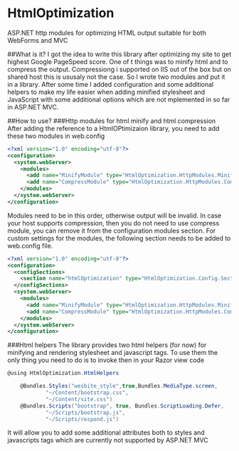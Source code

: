 # HtmlOptimization
ASP.NET http modules for optimizing HTML output suitable for both WebForms and MVC

##What is it?
I got the idea to write this library after optimizing my site to get highest Google PageSpeed score. One of t things was to minify html and to compress the output. 
Compressiong i supported on IIS out of the box but on shared host this is ususaly not the case. So I wrote two modules and put it in a library.
After some time I added configuration and some additional helpers to make my life easier when adding minified stylesheet and JavaScript with some additional options which are not mplemented in so far in ASP.NET MVC.

##How to use?
###Http modules for html minify and html compression
After adding the reference to a HtmlOPtimizaion library, you need to add these two modules in web.config
```xml
<?xml version="1.0" encoding="utf-8"?>
<configuration>
  <system.webServer>
    <modules>
      <add name="MinifyModule" type="HtmlOptimization.HttpModules.MinifyModule, HtmlOptimization" />
      <add name="CompressModule" type="HtmlOptimization.HttpModules.CompressModule, HtmlOptimization" />
    </modules>
  </system.webServer>
</configuration>
```

Modules need to be in this order, otherwise output will be invalid.
In case your host supports compression, then you do not need to use compress module, you can remove it from the configuration modules section.
For custom settings for the modules, the following section needs to be added to web.config file.
```xml
<?xml version="1.0" encoding="utf-8"?>
<configuration>
  <configSections>
    <section name="htmlOptimization" type="HtmlOptimization.Config.Sections.ConfigSection, HtmlOptimization" allowDefinition="Everywhere" allowLocation="true" />
  </configSections>
  <system.webServer>
    <modules>
      <add name="MinifyModule" type="HtmlOptimization.HttpModules.MinifyModule, HtmlOptimization" />
      <add name="CompressModule" type="HtmlOptimization.HttpModules.CompressModule, HtmlOptimization" />
    </modules>
  </system.webServer>
</configuration>
```
###Html helpers
The library provides two html helpers (for now) for minifying and rendering stylesheet and javascript tags. To use them the only thing you need to do is to invoke then in your Razor view code
```cs
@using HtmlOptimization.HtmlHelpers

    @Bundles.Styles("wesbite_style",true,Bundles.MediaType.screen,
            "~/Content/bootstrap.css",
            "~/Content/site.css")
    @Bundles.Scripts("bootstrap", true, Bundles.ScriptLoading.Defer,
            "~/Scripts/bootstrap.js",
            "~/Scripts/respond.js")

```
It will allow you to add some additional attributes both to styles and javascripts tags which are currently not supported by ASP.NET MVC
